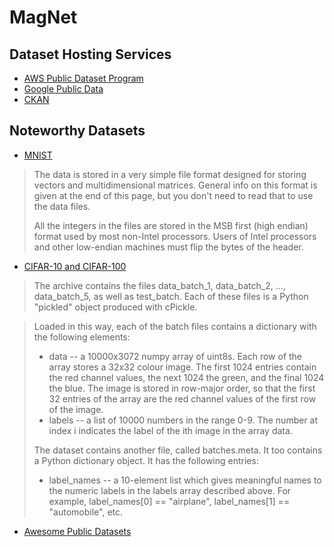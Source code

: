 # MagNet

## Dataset Hosting Services

- [AWS Public Dataset Program](https://aws.amazon.com/opendata/public-datasets/)
- [Google Public Data](https://www.google.com/publicdata/admin)
- [CKAN](https://ckan.org/)

## Noteworthy Datasets

- [MNIST](http://yann.lecun.com/exdb/mnist/)

> The data is stored in a very simple file format designed for storing vectors and multidimensional matrices. General info on this format is given at the end of this page, but you don't need to read that to use the data files.
>
> All the integers in the files are stored in the MSB first (high endian) format used by most non-Intel processors. Users of Intel processors and other low-endian machines must flip the bytes of the header.

- [CIFAR-10 and CIFAR-100](https://www.cs.toronto.edu/~kriz/cifar.html)

> The archive contains the files data_batch_1, data_batch_2, ..., data_batch_5, as well as test_batch. Each of these files is a Python "pickled" object produced with cPickle.

> Loaded in this way, each of the batch files contains a dictionary with the following elements:
>  - data -- a 10000x3072 numpy array of uint8s. Each row of the array stores a 32x32 colour image. The first 1024 entries contain the red channel values, the next 1024 the green, and the final 1024 the blue. The image is stored in row-major order, so that the first 32 entries of the array are the red channel values of the first row of the image.
>  - labels -- a list of 10000 numbers in the range 0-9. The number at index i indicates the label of the ith image in the array data.
>
> The dataset contains another file, called batches.meta. It too contains a Python dictionary object. It has the following entries:
>  - label_names -- a 10-element list which gives meaningful names to the numeric labels in the labels array described above. For example, label_names[0] == "airplane", label_names[1] == "automobile", etc.

- [Awesome Public Datasets](https://github.com/awesomedata/awesome-public-datasets)
